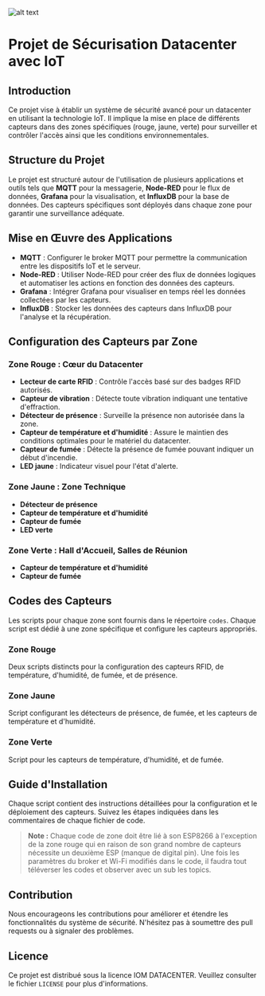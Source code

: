 
![alt text](https://github.com/Chadi25/SA-4.IOM.01-Impl-menter-les-r-seaux-et-protocoles-sans-fil-d-di-s-l-IoT/blob/main/image.jpg?raw=true)

# Projet de Sécurisation Datacenter avec IoT

## Introduction

Ce projet vise à établir un système de sécurité avancé pour un datacenter en utilisant la technologie IoT. Il implique la mise en place de différents capteurs dans des zones spécifiques (rouge, jaune, verte) pour surveiller et contrôler l'accès ainsi que les conditions environnementales.

## Structure du Projet

Le projet est structuré autour de l'utilisation de plusieurs applications et outils tels que **MQTT** pour la messagerie, **Node-RED** pour le flux de données, **Grafana** pour la visualisation, et **InfluxDB** pour la base de données. Des capteurs spécifiques sont déployés dans chaque zone pour garantir une surveillance adéquate.

## Mise en Œuvre des Applications

- **MQTT** : Configurer le broker MQTT pour permettre la communication entre les dispositifs IoT et le serveur.
- **Node-RED** : Utiliser Node-RED pour créer des flux de données logiques et automatiser les actions en fonction des données des capteurs.
- **Grafana** : Intégrer Grafana pour visualiser en temps réel les données collectées par les capteurs.
- **InfluxDB** : Stocker les données des capteurs dans InfluxDB pour l'analyse et la récupération.

## Configuration des Capteurs par Zone

### Zone Rouge : Cœur du Datacenter

- **Lecteur de carte RFID** : Contrôle l'accès basé sur des badges RFID autorisés.
- **Capteur de vibration** : Détecte toute vibration indiquant une tentative d'effraction.
- **Détecteur de présence** : Surveille la présence non autorisée dans la zone.
- **Capteur de température et d'humidité** : Assure le maintien des conditions optimales pour le matériel du datacenter.
- **Capteur de fumée** : Détecte la présence de fumée pouvant indiquer un début d'incendie.
- **LED jaune** : Indicateur visuel pour l'état d'alerte.

### Zone Jaune : Zone Technique

- **Détecteur de présence**
- **Capteur de température et d'humidité**
- **Capteur de fumée**
- **LED verte**

### Zone Verte : Hall d'Accueil, Salles de Réunion

- **Capteur de température et d'humidité**
- **Capteur de fumée**

## Codes des Capteurs

Les scripts pour chaque zone sont fournis dans le répertoire `codes`. Chaque script est dédié à une zone spécifique et configure les capteurs appropriés.

### Zone Rouge

Deux scripts distincts pour la configuration des capteurs RFID, de température, d'humidité, de fumée, et de présence.

### Zone Jaune

Script configurant les détecteurs de présence, de fumée, et les capteurs de température et d'humidité.

### Zone Verte

Script pour les capteurs de température, d'humidité, et de fumée.

## Guide d'Installation

Chaque script contient des instructions détaillées pour la configuration et le déploiement des capteurs. Suivez les étapes indiquées dans les commentaires de chaque fichier de code.

> **Note :** Chaque code de zone doit être lié à son ESP8266 à l'exception de la zone rouge qui en raison de son grand nombre de capteurs nécessite un deuxième ESP (manque de digital pin). Une fois les paramètres du broker et Wi-Fi modifiés dans le code, il faudra tout téléverser les codes et observer avec un sub les topics.

## Contribution

Nous encourageons les contributions pour améliorer et étendre les fonctionnalités du système de sécurité. N'hésitez pas à soumettre des pull requests ou à signaler des problèmes.

## Licence

Ce projet est distribué sous la licence IOM DATACENTER. Veuillez consulter le fichier `LICENSE` pour plus d'informations.


